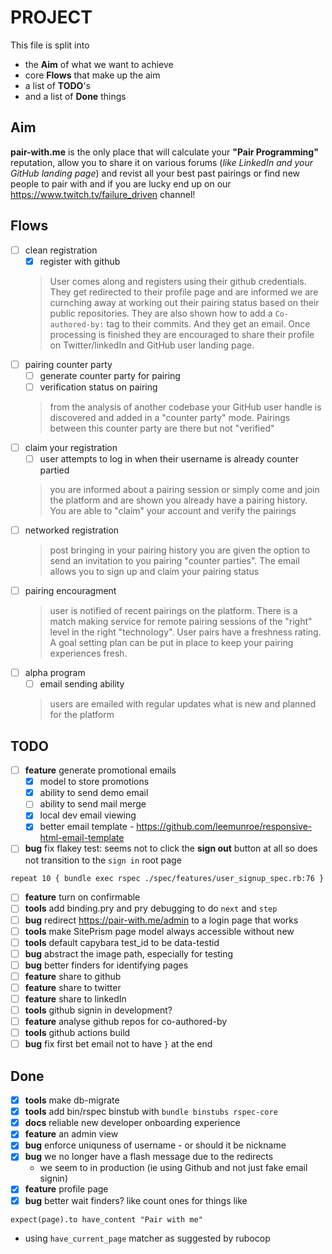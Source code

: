 # PROJECT

This file is split into

- the **Aim** of what we want to achieve
- core **Flows** that make up the aim
- a list of **TODO**'s
- and a list of **Done** things

## Aim

**pair-with.me** is the only place that will calculate your **"Pair Programming"** reputation, allow you to share it on various forums (_like LinkedIn and your GitHub landing page_) and revist all your best past pairings or find new people to pair with and if you are lucky end up on our https://www.twitch.tv/failure_driven channel!
## Flows

- [ ] clean registration
  - [x] register with github
  > User comes along and registers using their github credentials. They get redirected to their profile page and are informed we are curnching away at working out their pairing status based on their public repositories. They are also shown how to add a `Co-authored-by:` tag to their commits. And they get an email. Once processing is finished they are encouraged to share their profile on Twitter/linkedIn and GitHub user landing page.
- [ ] pairing counter party
  - [ ] generate counter party for pairing
  - [ ] verification status on pairing
  > from the analysis of another codebase your GitHub user handle is discovered and added in a "counter party" mode. Pairings between this counter party are there but not "verified"
- [ ] claim your registration
  - [ ] user attempts to log in when their username is already counter partied
  > you are informed about a pairing session or simply come and join the platform and are shown you already have a pairing history. You are able to "claim" your account and verify the pairings
- [ ] networked registration
  > post bringing in your pairing history you are given the option to send an invitation to you pairing "counter parties". The email allows you to sign up and claim your pairing status
- [ ] pairing encouragment
  > user is notified of recent pairings on the platform. There is a match making service for remote pairing sessions of the "right" level in the right "technology". User pairs have a freshness rating. A goal setting plan can be put in place to keep your pairing experiences fresh.
- [ ] alpha program
  - [ ] email sending ability
  > users are emailed with regular updates what is new and planned for the platform

## TODO

- [ ] **feature** generate promotional emails
  - [x] model to store promotions
  - [x] ability to send demo email
  - [ ] ability to send mail merge
  - [x] local dev email viewing
  - [x] better email template - https://github.com/leemunroe/responsive-html-email-template
- [ ] **bug** fix flakey test: seems not to click the **sign out** button at all so
  does not transition to the `sign in` root page
```bash
repeat 10 { bundle exec rspec ./spec/features/user_signup_spec.rb:76 }
```
- [ ] **feature** turn on confirmable
- [ ] **tools** add binding.pry and pry debugging to do `next` and `step`
- [ ] **bug** redirect https://pair-with.me/admin to a login page that works
- [ ] **tools** make SitePrism page model always accessible without new
- [ ] **tools** default capybara test_id to be data-testid
- [ ] **bug** abstract the image path, especially for testing
- [ ] **bug** better finders for identifying pages
- [ ] **feature** share to github
- [ ] **feature** share to twitter
- [ ] **feature** share to linkedIn
- [ ] **tools** github signin in development?
- [ ] **feature** analyse github repos for co-authored-by
- [ ] **tools** github actions build
- [ ] **bug** fix first bet email not to have `}` at the end

## Done

- [x] **tools** make db-migrate
- [x] **tools** add bin/rspec binstub with `bundle binstubs rspec-core`
- [X] **docs** reliable new developer onboarding experience
- [X] **feature** an admin view
- [x] **bug** enforce uniquness of username - or should it be nickname
- [x] **bug** we no longer have a flash message due to the redirects
  - we seem to in production (ie using Github and not just fake email signin)
- [x] **feature** profile page
- [x] **bug** better wait finders? like count ones for things like
```
expect(page).to have_content "Pair with me"
```
  - using `have_current_page` matcher as suggested by rubocop
